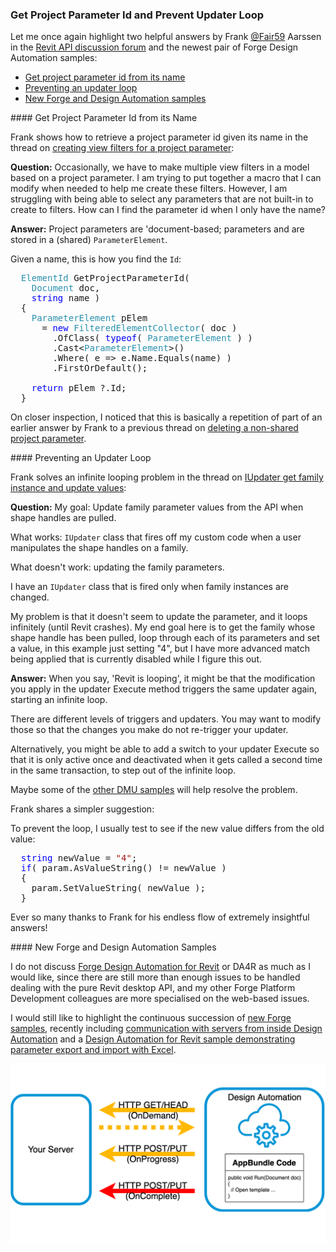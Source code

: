 <head>
<meta http-equiv="Content-Type" content="text/html; charset=utf-8">
<link rel="stylesheet" type="text/css" href="bc.css">
<script src="https://cdn.rawgit.com/google/code-prettify/master/loader/run_prettify.js" type="text/javascript"></script>
<script async src="https://platform.twitter.com/widgets.js" charset="utf-8"></script>
</head>

<!---

- get project parameter id from its name
  Create View filters for project parameter
  https://forums.autodesk.com/t5/revit-api-forum/create-view-filters-for-project-parameter/m-p/9051132

- prevent updater loop
  IUpdater. Get family instance and update values
  https://forums.autodesk.com/t5/revit-api-forum/iupdater-get-family-instance-and-update-values/m-p/9053785

- [new forge samples](https://forge.autodesk.com/categories/code-samples),
including [communication with servers from inside Design Automation](https://forge.autodesk.com/blog/communicate-servers-inside-design-automation)
and a [Design Automation for Revit sample demonstrating parameter export and import with Excel](https://forge.autodesk.com/blog/design-automation-revit-parameters-export-import-sample-excel).

twitter:

 in the #RevitAPI @AutodeskForge @AutodeskRevit #bim #DynamoBim #ForgeDevCon 

Let me once again highlight two helpful answers in the Revit API discussion forum and the newest pair of Forge Design Automation samples
&ndash; Get project parameter id from its name
&ndash; Preventing an updater loop
&ndash; New Forge and Design Automation samples...

linkedin:

#bim #DynamoBim #ForgeDevCon #Revit #API #IFC #SDK #AI #VisualStudio #Autodesk #AEC #adsk

the [Revit API discussion forum](http://forums.autodesk.com/t5/revit-api-forum/bd-p/160) thread

<p style="font-size: 80%; font-style:italic"></p>

-->

### Get Project Parameter Id and Prevent Updater Loop

Let me once again highlight two helpful answers
by Frank [@Fair59](https://forums.autodesk.com/t5/user/viewprofilepage/user-id/2083518) Aarssen in
the [Revit API discussion forum](http://forums.autodesk.com/t5/revit-api-forum/bd-p/160)
and the newest pair of Forge Design Automation samples:

- [Get project parameter id from its name](#2)
- [Preventing an updater loop](#3)
- [New Forge and Design Automation samples](#4)

####<a name="2"></a> Get Project Parameter Id from its Name

Frank shows how to retrieve a project parameter id given its name in the thread
on [creating view filters for a project parameter](https://forums.autodesk.com/t5/revit-api-forum/create-view-filters-for-project-parameter/m-p/9051132):

**Question:** Occasionally, we have to make multiple view filters in a model based on a project parameter.
I am trying to put together a macro that I can modify when needed to help me create these filters.
However, I am struggling with being able to select any parameters that are not built-in to create to filters.
How can I find the parameter id when I only have the name?

**Answer:** Project parameters are 'document-based; parameters and are stored in a (shared) `ParameterElement`.

Given a name, this is how you find the `Id`:

<pre class="code">
  <span style="color:#2b91af;">ElementId</span>&nbsp;GetProjectParameterId(
  &nbsp;&nbsp;<span style="color:#2b91af;">Document</span>&nbsp;doc,&nbsp;
  &nbsp;&nbsp;<span style="color:blue;">string</span>&nbsp;name&nbsp;)
  {
  &nbsp;&nbsp;<span style="color:#2b91af;">ParameterElement</span>&nbsp;pElem&nbsp;
  &nbsp;&nbsp;&nbsp;&nbsp;=&nbsp;<span style="color:blue;">new</span>&nbsp;<span style="color:#2b91af;">FilteredElementCollector</span>(&nbsp;doc&nbsp;)
  &nbsp;&nbsp;&nbsp;&nbsp;&nbsp;&nbsp;.OfClass(&nbsp;<span style="color:blue;">typeof</span>(&nbsp;<span style="color:#2b91af;">ParameterElement</span>&nbsp;)&nbsp;)
  &nbsp;&nbsp;&nbsp;&nbsp;&nbsp;&nbsp;.Cast&lt;<span style="color:#2b91af;">ParameterElement</span>&gt;()
  &nbsp;&nbsp;&nbsp;&nbsp;&nbsp;&nbsp;.Where(&nbsp;e&nbsp;=&gt;&nbsp;e.Name.Equals(name)&nbsp;)
  &nbsp;&nbsp;&nbsp;&nbsp;&nbsp;&nbsp;.FirstOrDefault();
   
  &nbsp;&nbsp;<span style="color:blue;">return</span>&nbsp;pElem&nbsp;?.Id;
  }
</pre>

On closer inspection, I noticed that this is basically a repetition of part of an earlier answer by Frank to a previous thread
on [deleting a non-shared project parameter](https://forums.autodesk.com/t5/revit-api-forum/deleting-a-non-shared-project-parameter/td-p/5975020).

####<a name="3"></a> Preventing an Updater Loop

Frank solves an infinite looping problem in the thread 
on [IUpdater get family instance and update values](https://forums.autodesk.com/t5/revit-api-forum/iupdater-get-family-instance-and-update-values/m-p/9053785):

**Question:** My goal: Update family parameter values from the API when shape handles are pulled. 

What works: `IUpdater` class that fires off my custom code when a user manipulates the shape handles on a family.

What doesn't work: updating the family parameters.

I have an `IUpdater` class that is fired only when family instances are changed.

My problem is that it doesn't seem to update the parameter, and it loops infinitely (until Revit crashes).
My end goal here is to get the family whose shape handle has been pulled, loop through each of its parameters and set a value, in this example just setting "4", but I have more advanced match being applied that is currently disabled while I figure this out.

**Answer:** When you say, 'Revit is looping', it might be that the modification you apply in the updater Execute method triggers the same updater again, starting an infinite loop.

There are different levels of triggers and updaters. You may want to modify those so that the changes you make do not re-trigger your updater.

Alternatively, you might be able to add a switch to your updater Execute so that it is only active once and deactivated when it gets called a second time in the same transaction, to step out of the infinite loop.

Maybe some of
the [other DMU samples](https://thebuildingcoder.typepad.com/blog/about-the-author.html#5.31) will
help resolve the problem.

Frank shares a simpler suggestion:

To prevent the loop, I usually test to see if the new value differs from the old value:

<pre class="code">
&nbsp;&nbsp;<span style="color:blue;">string</span>&nbsp;newValue&nbsp;=&nbsp;<span style="color:#a31515;">&quot;4&quot;</span>;
&nbsp;&nbsp;<span style="color:blue;">if</span>(&nbsp;param.AsValueString()&nbsp;!=&nbsp;newValue&nbsp;)
&nbsp;&nbsp;{
&nbsp;&nbsp;&nbsp;&nbsp;param.SetValueString(&nbsp;newValue&nbsp;);
&nbsp;&nbsp;}
</pre>

Ever so many thanks to Frank for his endless flow of extremely insightful answers!

####<a name="4"></a> New Forge and Design Automation Samples

I do not discuss [Forge Design Automation for Revit](https://thebuildingcoder.typepad.com/blog/about-the-author.html#5.55) or
DA4R as much as I would like, since there are still more than enough issues to be handled dealing with the pure Revit desktop API, and my other Forge Platform Development colleagues are more specialised on the web-based issues.

I would still like to highlight the continuous succession
of [new Forge samples](https://forge.autodesk.com/categories/code-samples),
recently including [communication with servers from inside Design Automation](https://forge.autodesk.com/blog/communicate-servers-inside-design-automation)
and a [Design Automation for Revit sample demonstrating parameter export and import with Excel](https://forge.autodesk.com/blog/design-automation-revit-parameters-export-import-sample-excel).

<center>
<img src="img/user_da_http.png" alt="Design Automation server communication" width="600">
</center>

